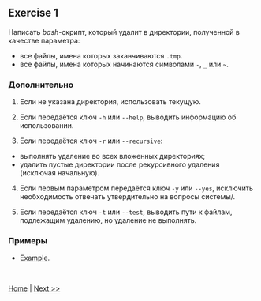 ## Exercise 1

Написать *bash*-скрипт, который удалит в директории, полученной в качестве параметра:

- все файлы, имена которых заканчиваются `.tmp`.
- все файлы, имена которых начинаются символами `-`, `_` или `~`.

### Дополнительно

1. Если не указана директория, использовать текущую.

2. Если передаётся ключ `-h` или `--help`, выводить информацию об использовании.

3. Если передаётся ключ `-r` или `--recursive`:

- выполнять удаление во всех вложенных директориях;
- удалить пустые директории после рекурсивного удаления (исключая начальную).

4. Если первым параметром передаётся ключ `-y` или `--yes`, исключить необходимость отвечать утвердительно на вопросы системы/.

5. Если передаётся ключ `-t` или `--test`, выводить пути к файлам, подлежащим удалению, но удаление не выполнять.

### Примеры

- [Example](example01.md).

<br>

[Home](../readme.md) | [Next >>](exercise02.md)


